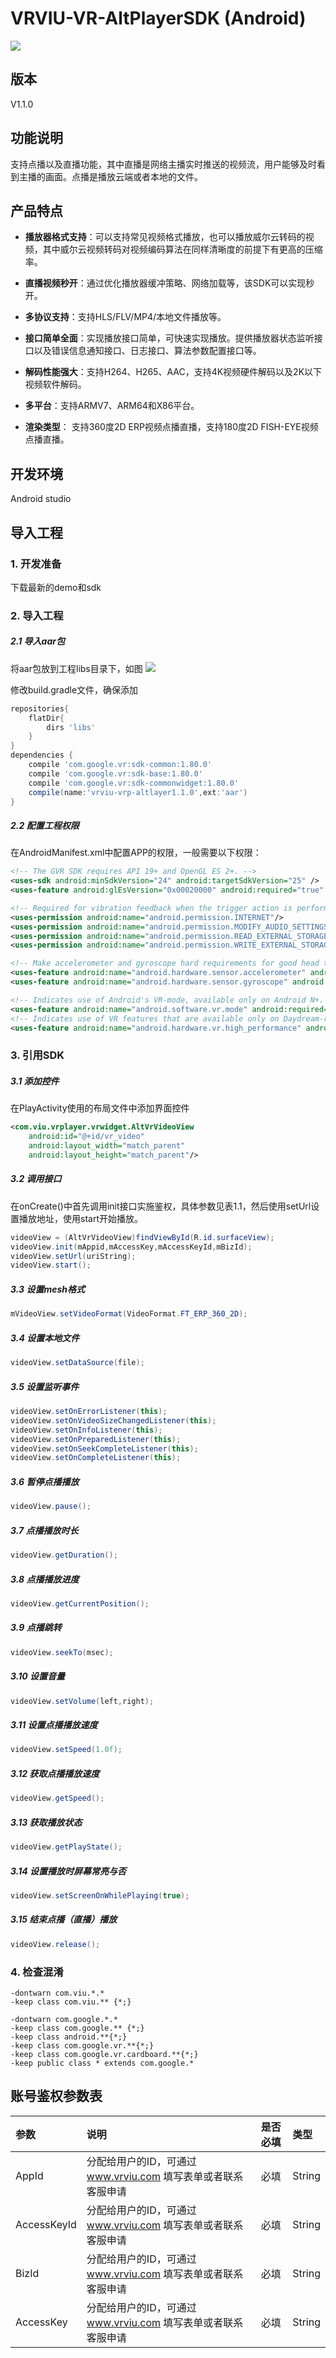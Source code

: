 # VRVIU-VR-AltPlayerSDK (Android)

[![](https://img.shields.io/badge/Powered%20by-vrviu.com-brightgreen.svg)](https://vrviu.com)

## 版本
V1.1.0
  
## 功能说明
支持点播以及直播功能，其中直播是网络主播实时推送的视频流，用户能够及时看到主播的画面。点播是播放云端或者本地的文件。

## 产品特点
* **播放器格式支持**：可以支持常见视频格式播放，也可以播放威尔云转码的视频，其中威尔云视频转码对视频编码算法在同样清晰度的前提下有更高的压缩率。

* **直播视频秒开**：通过优化播放器缓冲策略、网络加载等，该SDK可以实现秒开。

* **多协议支持**：支持HLS/FLV/MP4/本地文件播放等。

* **接口简单全面**：实现播放接口简单，可快速实现播放。提供播放器状态监听接口以及错误信息通知接口、日志接口、算法参数配置接口等。

* **解码性能强大**：支持H264、H265、AAC，支持4K视频硬件解码以及2K以下视频软件解码。

* **多平台**：支持ARMV7、ARM64和X86平台。

* **渲染类型**： 支持360度2D ERP视频点播直播，支持180度2D FISH-EYE视频点播直播。

## 开发环境
Android studio

## 导入工程
### 1. 开发准备
下载最新的demo和sdk

### 2. 导入工程
##### 2.1 导入aar包
将aar包放到工程libs目录下，如图
![](https://github.com/vrviu-sdk/VRVIU-AltPlayer-Demo-Android)

修改build.gradle文件，确保添加

```gradle
repositories{
    flatDir{
        dirs 'libs'
    }
}
dependencies {
    compile 'com.google.vr:sdk-common:1.80.0'
    compile 'com.google.vr:sdk-base:1.80.0'
    compile 'com.google.vr:sdk-commonwidget:1.80.0'
    compile(name:'vrviu-vrp-altlayer1.1.0',ext:'aar')
}
```

##### 2.2 配置工程权限
在AndroidManifest.xml中配置APP的权限，一般需要以下权限：

```xml
<!-- The GVR SDK requires API 19+ and OpenGL ES 2+. -->
<uses-sdk android:minSdkVersion="24" android:targetSdkVersion="25" />
<uses-feature android:glEsVersion="0x00020000" android:required="true" />

<!-- Required for vibration feedback when the trigger action is performed. -->
<uses-permission android:name="android.permission.INTERNET"/>
<uses-permission android:name="android.permission.MODIFY_AUDIO_SETTINGS"/>
<uses-permission android:name="android.permission.READ_EXTERNAL_STORAGE"/>
<uses-permission android:name="android.permission.WRITE_EXTERNAL_STORAGE"/>

<!-- Make accelerometer and gyroscope hard requirements for good head tracking. -->
<uses-feature android:name="android.hardware.sensor.accelerometer" android:required="true"/>
<uses-feature android:name="android.hardware.sensor.gyroscope" android:required="true"/>

<!-- Indicates use of Android's VR-mode, available only on Android N+. -->
<uses-feature android:name="android.software.vr.mode" android:required="true"/>
<!-- Indicates use of VR features that are available only on Daydream-ready devices. -->
<uses-feature android:name="android.hardware.vr.high_performance" android:required="true"/>
```

### 3. 引用SDK
##### 3.1 添加控件
在PlayActivity使用的布局文件中添加界面控件

```xml
<com.viu.vrplayer.vrwidget.AltVrVideoView
    android:id="@+id/vr_video"
    android:layout_width="match_parent"
    android:layout_height="match_parent"/>
```

##### 3.2 调用接口
在onCreate()中首先调用init接口实施鉴权，具体参数见表1.1，然后使用setUrl设置播放地址，使用start开始播放。

```java
videoView = (AltVrVideoView)findViewById(R.id.surfaceView);
videoView.init(mAppid,mAccessKey,mAccessKeyId,mBizId);
videoView.setUrl(uriString);
videoView.start();
```
##### 3.3 设置mesh格式
```java
mVideoView.setVideoFormat(VideoFormat.FT_ERP_360_2D);
```
##### 3.4 设置本地文件
```java
videoView.setDataSource(file);
```
##### 3.5 设置监听事件
```java
videoView.setOnErrorListener(this);
videoView.setOnVideoSizeChangedListener(this);
videoView.setOnInfoListener(this);
videoView.setOnPreparedListener(this);
videoView.setOnSeekCompleteListener(this);
videoView.setOnCompleteListener(this);
```
##### 3.6 暂停点播播放
```java
videoView.pause();
```
##### 3.7 点播播放时长
```java
videoView.getDuration();
```
##### 3.8 点播播放进度
```java
videoView.getCurrentPosition();
```
##### 3.9 点播跳转
```java
videoView.seekTo(msec);
```
##### 3.10 设置音量
```java
videoView.setVolume(left,right);
```
##### 3.11 设置点播播放速度
```java
videoView.setSpeed(1.0f);
```
##### 3.12 获取点播播放速度
```java
videoView.getSpeed();
```
##### 3.13 获取播放状态
```java
videoView.getPlayState();
```
##### 3.14 设置播放时屏幕常亮与否
```java
videoView.setScreenOnWhilePlaying(true);
```
##### 3.15 结束点播（直播）播放
```java
videoView.release();
```

### 4. 检查混淆
```
-dontwarn com.viu.*.*
-keep class com.viu.** {*;}

-dontwarn com.google.*.*
-keep class com.google.** {*;}
-keep class android.**{*;}
-keep class com.google.vr.**{*;}
-keep class com.google.vr.cardboard.**{*;}
-keep public class * extends com.google.*
```

## 账号鉴权参数表
|参数|说明|是否必填|类型|
|:---|:---|:---|:---|
|AppId|分配给用户的ID，可通过 www.vrviu.com 填写表单或者联系客服申请|必填|String|
|AccessKeyId|分配给用户的ID，可通过 www.vrviu.com 填写表单或者联系客服申请|必填|String|
|BizId|分配给用户的ID，可通过 www.vrviu.com 填写表单或者联系客服申请|必填|String|
|AccessKey|分配给用户的ID，可通过 www.vrviu.com 填写表单或者联系客服申请|必填|String|